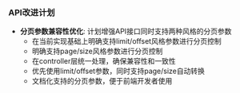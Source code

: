 ### API改进计划

- **分页参数兼容性优化**: 计划增强API接口同时支持两种风格的分页参数
  - 在当前实现基础上明确支持limit/offset风格参数进行分页控制
  - 明确支持page/size风格参数进行分页控制
  - 在controller层统一处理，确保兼容性和一致性
  - 优先使用limit/offset参数，同时支持page/size自动转换
  - 文档化支持的分页参数，便于前端开发者使用
